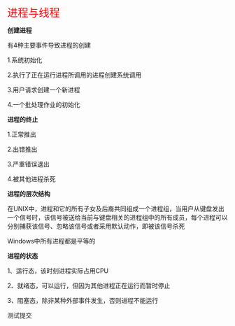 <font size=5 color=red>进程与线程</font>

**创建进程**

有4种主要事件导致进程的创建

1.系统初始化

2.执行了正在运行进程所调用的进程创建系统调用

3.用户请求创建一个新进程

4.一个批处理作业的初始化

**进程的终止**

1.正常推出

2.出错推出

3.严重错误退出

4.被其他进程杀死

**进程的层次结构**

在UNIX中，进程和它的所有子女及后裔共同组成一个进程组，当用户从键盘发出一个信号时，该信号被送给当前与键盘相关的进程组中的所有成员，每个进程可以分别捕获该信号、忽略该信号或者采用默认动作，即被该信号杀死

Windows中所有进程都是平等的

**进程的状态**

1、运行态，该时刻进程实际占用CPU

2、就绪态，可以运行，但因为其他进程正在运行而暂时停止

3、阻塞态，除非某种外部事件发生，否则进程不能运行



测试提交

